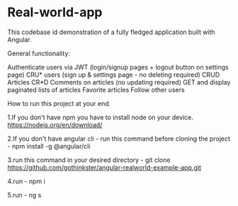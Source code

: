 # Real-world-app
This codebase id demonstration of a fully fledged application built with Angular.

General functionality:

Authenticate users via JWT (login/signup pages + logout button on settings page)
CRU* users (sign up & settings page - no deleting required)
CRUD Articles
CR*D Comments on articles (no updating required)
GET and display paginated lists of articles
Favorite articles
Follow other users


How to run this project at your end.

1.If you don't have npm you have to install node on your device.
https://nodejs.org/en/download/

2.If you don't have angular cli - run this command before cloning the project - npm install -g @angular/cli

3.run this command in your desired directory - git clone https://github.com/gothinkster/angular-realworld-example-app.git

4.run - npm i

5.run - ng s




